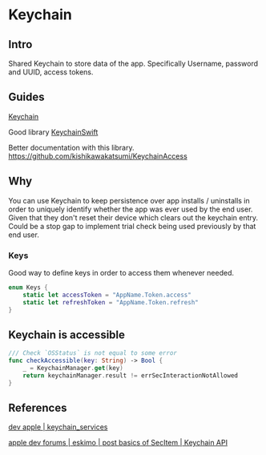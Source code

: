 # Keychain 

## Intro

Shared Keychain to store data of the app. Specifically Username, password and UUID, access tokens.


## Guides

[Keychain](https://www.iosapptemplates.com/blog/ios-programming/keychain-swift-ios)

Good library 
[KeychainSwift](https://github.com/evgenyneu/keychain-swift)

Better documentation with this library.
https://github.com/kishikawakatsumi/KeychainAccess

## Why

You can use Keychain to keep persistence over app installs / uninstalls in order to uniquely identify whether the app was ever used by the end user. Given that they don't reset their device which clears out the keychain entry. Could be a stop gap to implement trial check being used previously by that end user.

### Keys

Good way to define keys in order to access them whenever needed.

```swift
enum Keys {
	static let accessToken = "AppName.Token.access"
	static let refreshToken = "AppName.Token.refresh"
}
```



## Keychain is accessible

```swift
/// Check `OSStatus` is not equal to some error
func checkAccessible(key: String) -> Bool {
	_ = KeychainManager.get(key)
	return keychainManager.result != errSecInteractionNotAllowed
}
```


## References

[dev apple | keychain_services](https://developer.apple.com/documentation/security/keychain_services)


[apple dev forums | eskimo | post basics of SecItem | Keychain API](https://developer.apple.com/forums/thread/724023)
